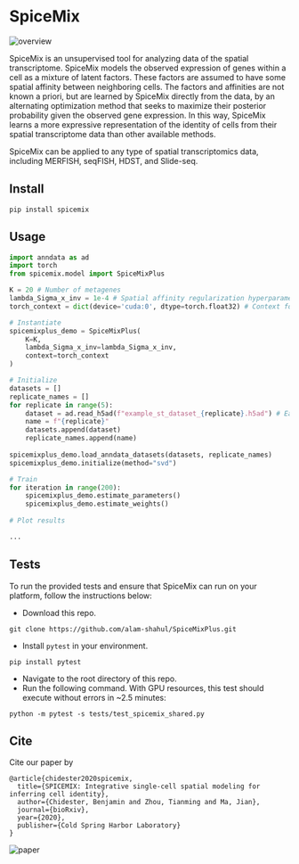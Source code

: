 # SpiceMix

![overview](./SpiceMix_overview.png)

SpiceMix is an unsupervised tool for analyzing data of the spatial transcriptome. SpiceMix models the observed expression of genes within a cell as a mixture of latent factors. These factors are assumed to have some spatial affinity between neighboring cells. The factors and affinities are not known a priori, but are learned by SpiceMix directly from the data, by an alternating optimization method that seeks to maximize their posterior probability given the observed gene expression. In this way, SpiceMix learns a more expressive representation of the identity of cells from their spatial transcriptome data than other available methods. 

SpiceMix can be applied to any type of spatial transcriptomics data, including MERFISH, seqFISH, HDST, and Slide-seq.

## Install

```
pip install spicemix
```

## Usage

```python
import anndata as ad
import torch
from spicemix.model import SpiceMixPlus

K = 20 # Number of metagenes
lambda_Sigma_x_inv = 1e-4 # Spatial affinity regularization hyperparameter
torch_context = dict(device='cuda:0', dtype=torch.float32) # Context for PyTorch tensor instantiation

# Instantiate
spicemixplus_demo = SpiceMixPlus(
    K=K,
    lambda_Sigma_x_inv=lambda_Sigma_x_inv,
    context=torch_context
)

# Initialize
datasets = []
replicate_names = []
for replicate in range(5):
    dataset = ad.read_h5ad(f"example_st_dataset_{replicate}.h5ad") # Each dataset must have spatial information stored as an adjacency matrix
    name = f"{replicate}"
    datasets.append(dataset)
    replicate_names.append(name)
    
spicemixplus_demo.load_anndata_datasets(datasets, replicate_names)
spicemixplus_demo.initialize(method="svd")

# Train
for iteration in range(200):
    spicemixplus_demo.estimate_parameters()
    spicemixplus_demo.estimate_weights()
    
# Plot results

...
```

## Tests

To run the provided tests and ensure that SpiceMix can run on your platform, follow the instructions below:

- Download this repo.
```
git clone https://github.com/alam-shahul/SpiceMixPlus.git
```
- Install `pytest` in your environment.
```
pip install pytest
```
- Navigate to the root directory of this repo.
- Run the following command. With GPU resources, this test should execute without errors in ~2.5 minutes:
```
python -m pytest -s tests/test_spicemix_shared.py
```

## Cite

Cite our paper by

```
@article{chidester2020spicemix,
  title={SPICEMIX: Integrative single-cell spatial modeling for inferring cell identity},
  author={Chidester, Benjamin and Zhou, Tianming and Ma, Jian},
  journal={bioRxiv},
  year={2020},
  publisher={Cold Spring Harbor Laboratory}
}
```

![paper](./paper.png)
